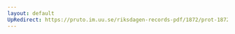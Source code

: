 ```yaml
---
layout: default
UpRedirect: https://pruto.im.uu.se/riksdagen-records-pdf/1872/prot-1872--ak--417/prot-1872--ak--417_000.pdf
---
```

